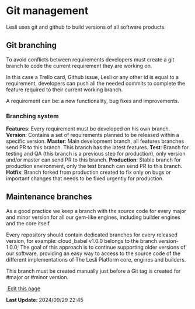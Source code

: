 # Git management
Lesli uses git and github to build versions of all software products.

## Git branching
To avoid conflicts between requirements developers must create a git branch to code the current requirement they are working on.  

In this case a Trello card, Github issue, Lesli or any other id is equal to a requirement, developers can push all the needed commits to complete the feature required to their current working branch. 

A requirement can be: a new functionality, bug fixes and improvements.

### Branching system
**Features**: Every requirement must be developed on his own branch.
**Version**: Contains a set of requirements planned to be released within a specific version.
**Master**: Main development branch, all features branches send PR to this branch. This branch has the latest features.
**Test**: Branch for testing and QA (this branch is a previous step for production), only version and/or master can send PR to this branch.
**Production**: Stable branch for production environment, only the test branch can send PR to this branch.
**Hotfix**: Branch forked from production created to fix only on bugs or important changes that needs to be fixed urgently for production.

## Maintenance branches
As a good practice we keep a branch with the source code for every major and minor version for all our gem-like engines, including builder engines and the core itself.

Every repository should contain dedicated branches for every released version, for example: cloud_babel v1.0.0 belongs to the branch version-1.0.0; The goal of this approach is to continue supporting older versions of our software. providing an easy way to access to the source code of the different implementations of The Lesli Platform core, engines and builders.

This branch must be created manually just before a Git tag is created for #major or #minor version.
<section class="lesli-documentation-footer">
    <p><a target="blank" href="https://github.com/LesliTech/Lesli/tree/master/docs/contributing/git-flow.md"><i class="ri-external-link-fill"></i>&nbsp;Edit this page</a><p/>
    <p><b>Last Update: </b>2024/09/29 22:45</p>
</section>
<!-- This code was automatically generated -->
<!-- to update this docs please run rake docs:build -->
